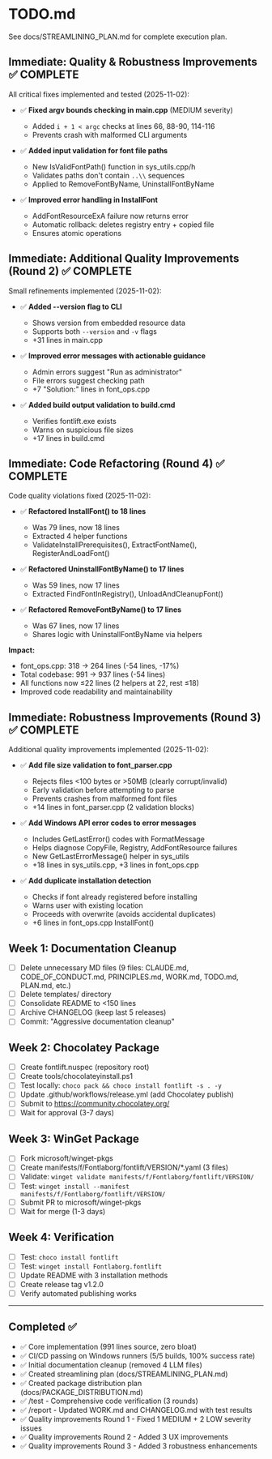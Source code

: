 # TODO.md
<!-- this_file: TODO.md -->

See docs/STREAMLINING_PLAN.md for complete execution plan.

## Immediate: Quality & Robustness Improvements ✅ COMPLETE

All critical fixes implemented and tested (2025-11-02):

- ✅ **Fixed argv bounds checking in main.cpp** (MEDIUM severity)
  - Added `i + 1 < argc` checks at lines 66, 88-90, 114-116
  - Prevents crash with malformed CLI arguments

- ✅ **Added input validation for font file paths**
  - New IsValidFontPath() function in sys_utils.cpp/h
  - Validates paths don't contain `..\\` sequences
  - Applied to RemoveFontByName, UninstallFontByName

- ✅ **Improved error handling in InstallFont**
  - AddFontResourceExA failure now returns error
  - Automatic rollback: deletes registry entry + copied file
  - Ensures atomic operations

## Immediate: Additional Quality Improvements (Round 2) ✅ COMPLETE

Small refinements implemented (2025-11-02):

- ✅ **Added --version flag to CLI**
  - Shows version from embedded resource data
  - Supports both `--version` and `-v` flags
  - +31 lines in main.cpp

- ✅ **Improved error messages with actionable guidance**
  - Admin errors suggest "Run as administrator"
  - File errors suggest checking path
  - +7 "Solution:" lines in font_ops.cpp

- ✅ **Added build output validation to build.cmd**
  - Verifies fontlift.exe exists
  - Warns on suspicious file sizes
  - +17 lines in build.cmd

## Immediate: Code Refactoring (Round 4) ✅ COMPLETE

Code quality violations fixed (2025-11-02):

- ✅ **Refactored InstallFont() to 18 lines**
  - Was 79 lines, now 18 lines
  - Extracted 4 helper functions
  - ValidateInstallPrerequisites(), ExtractFontName(), RegisterAndLoadFont()

- ✅ **Refactored UninstallFontByName() to 17 lines**
  - Was 59 lines, now 17 lines
  - Extracted FindFontInRegistry(), UnloadAndCleanupFont()

- ✅ **Refactored RemoveFontByName() to 17 lines**
  - Was 67 lines, now 17 lines
  - Shares logic with UninstallFontByName via helpers

**Impact:**
- font_ops.cpp: 318 → 264 lines (-54 lines, -17%)
- Total codebase: 991 → 937 lines (-54 lines)
- All functions now ≤22 lines (2 helpers at 22, rest ≤18)
- Improved code readability and maintainability

## Immediate: Robustness Improvements (Round 3) ✅ COMPLETE

Additional quality improvements implemented (2025-11-02):

- ✅ **Add file size validation to font_parser.cpp**
  - Rejects files <100 bytes or >50MB (clearly corrupt/invalid)
  - Early validation before attempting to parse
  - Prevents crashes from malformed font files
  - +14 lines in font_parser.cpp (2 validation blocks)

- ✅ **Add Windows API error codes to error messages**
  - Includes GetLastError() codes with FormatMessage
  - Helps diagnose CopyFile, Registry, AddFontResource failures
  - New GetLastErrorMessage() helper in sys_utils
  - +18 lines in sys_utils.cpp, +3 lines in font_ops.cpp

- ✅ **Add duplicate installation detection**
  - Checks if font already registered before installing
  - Warns user with existing location
  - Proceeds with overwrite (avoids accidental duplicates)
  - +6 lines in font_ops.cpp InstallFont()

## Week 1: Documentation Cleanup

- [ ] Delete unnecessary MD files (9 files: CLAUDE.md, CODE_OF_CONDUCT.md, PRINCIPLES.md, WORK.md, TODO.md, PLAN.md, etc.)
- [ ] Delete templates/ directory
- [ ] Consolidate README to <150 lines
- [ ] Archive CHANGELOG (keep last 5 releases)
- [ ] Commit: "Aggressive documentation cleanup"

## Week 2: Chocolatey Package

- [ ] Create fontlift.nuspec (repository root)
- [ ] Create tools/chocolateyinstall.ps1
- [ ] Test locally: `choco pack && choco install fontlift -s . -y`
- [ ] Update .github/workflows/release.yml (add Chocolatey publish)
- [ ] Submit to https://community.chocolatey.org/
- [ ] Wait for approval (3-7 days)

## Week 3: WinGet Package

- [ ] Fork microsoft/winget-pkgs
- [ ] Create manifests/f/Fontlaborg/fontlift/VERSION/*.yaml (3 files)
- [ ] Validate: `winget validate manifests/f/Fontlaborg/fontlift/VERSION/`
- [ ] Test: `winget install --manifest manifests/f/Fontlaborg/fontlift/VERSION/`
- [ ] Submit PR to microsoft/winget-pkgs
- [ ] Wait for merge (1-3 days)

## Week 4: Verification

- [ ] Test: `choco install fontlift`
- [ ] Test: `winget install Fontlaborg.fontlift`
- [ ] Update README with 3 installation methods
- [ ] Create release tag v1.2.0
- [ ] Verify automated publishing works

---

## Completed ✅

- ✅ Core implementation (991 lines source, zero bloat)
- ✅ CI/CD passing on Windows runners (5/5 builds, 100% success rate)
- ✅ Initial documentation cleanup (removed 4 LLM files)
- ✅ Created streamlining plan (docs/STREAMLINING_PLAN.md)
- ✅ Created package distribution plan (docs/PACKAGE_DISTRIBUTION.md)
- ✅ /test - Comprehensive code verification (3 rounds)
- ✅ /report - Updated WORK.md and CHANGELOG.md with test results
- ✅ Quality improvements Round 1 - Fixed 1 MEDIUM + 2 LOW severity issues
- ✅ Quality improvements Round 2 - Added 3 UX improvements
- ✅ Quality improvements Round 3 - Added 3 robustness enhancements
